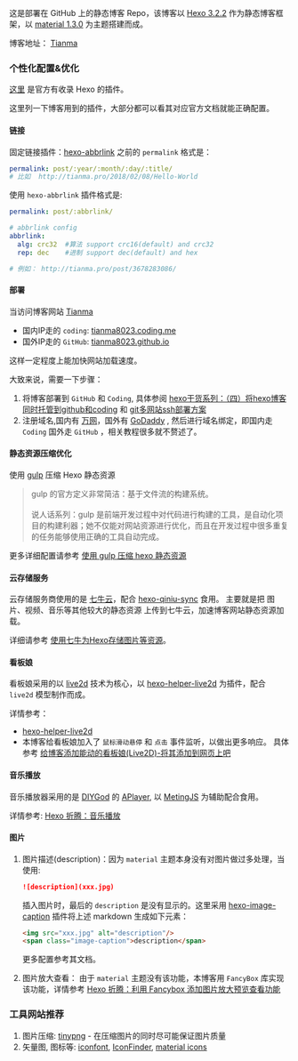 这是部署在 GitHub 上的静态博客 Repo，该博客以 [Hexo 3.2.2](https://github.com/hexojs/hexo) 作为静态博客框架，以 [material 1.3.0](https://github.com/viosey/hexo-theme-material) 为主题搭建而成。

博客地址： [Tianma](http://tianma.pro)

### 个性化配置&优化
[这里](https://hexo.io/plugins/index.html) 是官方有收录 Hexo 的插件。

这里列一下博客用到的插件，大部分都可以看其对应官方文档就能正确配置。

#### 链接
固定链接插件：[hexo-abbrlink](https://github.com/rozbo/hexo-abbrlink)
之前的 `permalink` 格式是：
```yaml
permalink: post/:year/:month/:day/:title/
# 比如  http://tianma.pro/2018/02/08/Hello-World 
```

使用 `hexo-abbrlink` 插件格式是:
```yaml
permalink: post/:abbrlink/

# abbrlink config
abbrlink:
  alg: crc32  #算法 support crc16(default) and crc32
  rep: dec    #进制 support dec(default) and hex

# 例如： http://tianma.pro/post/3678283086/
```

#### 部署
当访问博客网站 [Tianma](http://tianma.pro)
- 国内IP走的 `coding`:  [tianma8023.coding.me](http://tianma8023.coding.me)
- 国外IP走的 `GitHub`:  [tianma8023.github.io](http://tianma8023.github.io)

这样一定程度上能加快网站加载速度。

大致来说，需要一下步骤：
1. 将博客部署到 `GitHub` 和 `Coding`, 具体参阅   [hexo干货系列：（四）将hexo博客同时托管到github和coding](http://tengj.top/2016/03/06/hexo4/) 和 [git多网站ssh部署方案](http://chitanda.me/2015/06/11/tips-for-setup-hexo/#git%E5%A4%9A%E7%BD%91%E7%AB%99ssh%E9%83%A8%E7%BD%B2%E6%96%B9%E6%A1%88)
2. 注册域名,国内有 [万网](https://wanwang.aliyun.com/)，国外有 [GoDaddy](https://www.godaddy.com/) , 然后进行域名绑定，即国内走 `Coding` 国外走 `GitHub` ，相关教程很多就不赘述了。


#### 静态资源压缩优化
使用 [gulp](https://github.com/gulpjs/gulp) 压缩 Hexo 静态资源
> gulp 的官方定义非常简洁：基于文件流的构建系统。<br/><br/>
  说人话系列：gulp 是前端开发过程中对代码进行构建的工具，是自动化项目的构建利器；她不仅能对网站资源进行优化，而且在开发过程中很多重复的任务能够使用正确的工具自动完成。

更多详细配置请参考 [使用 gulp 压缩 hexo 静态资源](https://clearsky.me/hexo-gulp-compress.html)


#### 云存储服务
云存储服务商使用的是 [七牛云](https://www.qiniu.com/)，配合 [hexo-qiniu-sync](https://github.com/gyk001/hexo-qiniu-sync) 食用。
主要就是把 图片、视频、音乐等其他较大的静态资源 上传到七牛云，加速博客网站静态资源加载。

详细请参考 [使用七牛为Hexo存储图片等资源](https://yuchen-lea.github.io/2016-01-21-use-qiniu-store-file-for-hexo/)。


#### 看板娘
看板娘采用的以 [live2d](http://www.live2d.com/en/) 技术为核心，以 [hexo-helper-live2d](https://github.com/EYHN/hexo-helper-live2d) 为插件，配合 `live2d` 模型制作而成。

详情参考： 
- [hexo-helper-live2d](https://github.com/EYHN/hexo-helper-live2d)
- 本博客给看板娘加入了 `鼠标滑动悬停` 和 `点击` 事件监听，以做出更多响应。 具体参考 [给博客添加能动的看板娘(Live2D)-将其添加到网页上吧](https://imjad.cn/archives/lab/add-dynamic-poster-girl-with-live2d-to-your-blog-02)

#### 音乐播放
音乐播放器采用的是 [DIYGod](https://github.com/DIYgod) 的 [APlayer](https://github.com/MoePlayer/APlayer), 以 [MetingJS](https://github.com/metowolf/MetingJS) 为辅助配合食用。

详情参考: [Hexo 折腾：音乐播放](http://tianma.pro/post/3998746934/)

#### 图片
1. 图片描述(description)：因为 `material` 主题本身没有对图片做过多处理，当使用:
    ```markdown
    ![description](xxx.jpg)
    ```
    插入图片时，最后的 `description` 是没有显示的。这里采用 [hexo-image-caption](https://github.com/wayou/hexo-image-caption) 插件将上述 markdown 生成如下元素：
    ```html
    <img src="xxx.jpg" alt="description"/>
    <span class="image-caption">description</span>
    ```
    更多配置参考其文档。

2. 图片放大查看： 由于 `material` 主题没有该功能，本博客用 `FancyBox` 库实现该功能，详情参考 [Hexo 折腾：利用 Fancybox 添加图片放大预览查看功能](http://tianma.pro/post/2208308547/)

### 工具网站推荐
1. 图片压缩: [tinypng](https://tinypng.com/) - 在压缩图片的同时尽可能保证图片质量
2. 矢量图, 图标等: [iconfont](http://iconfont.cn/),  [IconFinder](https://www.iconfinder.com/), [material icons](https://material.io/icons/)